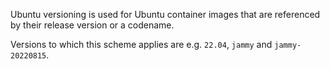 Ubuntu versioning is used for Ubuntu container images that are referenced by their release version or a codename.

Versions to which this scheme applies are e.g. `22.04`, `jammy` and `jammy-20220815`.
